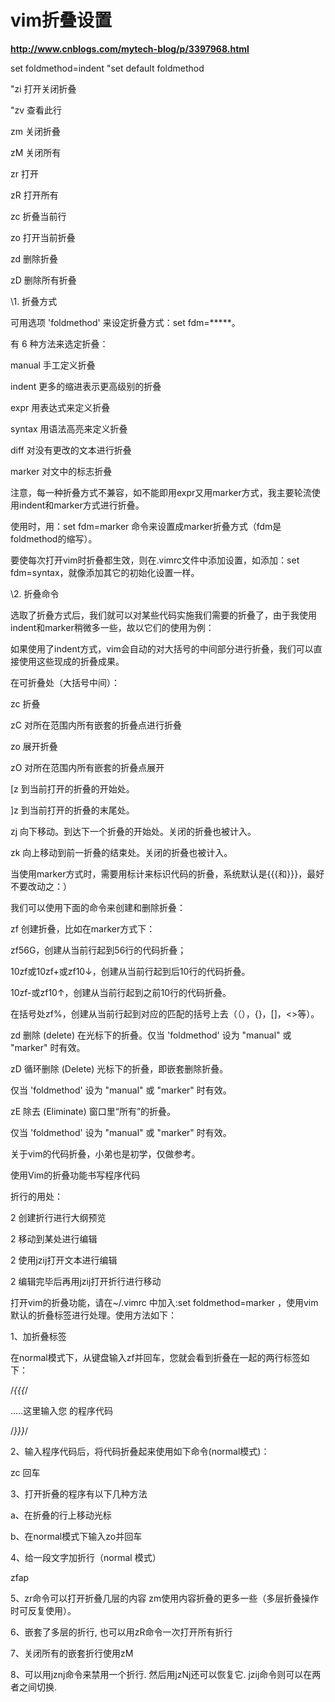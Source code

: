 # vim折叠设置

**http://www.cnblogs.com/mytech-blog/p/3397968.html**

set foldmethod=indent "set default foldmethod

"zi 打开关闭折叠

"zv 查看此行

zm 关闭折叠

zM 关闭所有

zr 打开

zR 打开所有

zc 折叠当前行

zo 打开当前折叠

zd 删除折叠

zD 删除所有折叠

\1. 折叠方式

可用选项 'foldmethod' 来设定折叠方式：set fdm=*****。

有 6 种方法来选定折叠：

manual      手工定义折叠

indent       更多的缩进表示更高级别的折叠

expr        用表达式来定义折叠

syntax       用语法高亮来定义折叠

diff         对没有更改的文本进行折叠

marker      对文中的标志折叠

注意，每一种折叠方式不兼容，如不能即用expr又用marker方式，我主要轮流使用indent和marker方式进行折叠。

使用时，用：set fdm=marker 命令来设置成marker折叠方式（fdm是foldmethod的缩写）。

要使每次打开vim时折叠都生效，则在.vimrc文件中添加设置，如添加：set fdm=syntax，就像添加其它的初始化设置一样。

\2. 折叠命令

选取了折叠方式后，我们就可以对某些代码实施我们需要的折叠了，由于我使用indent和marker稍微多一些，故以它们的使用为例：

如果使用了indent方式，vim会自动的对大括号的中间部分进行折叠，我们可以直接使用这些现成的折叠成果。

在可折叠处（大括号中间）：

zc   折叠

zC   对所在范围内所有嵌套的折叠点进行折叠

zo   展开折叠

zO   对所在范围内所有嵌套的折叠点展开

[z    到当前打开的折叠的开始处。

]z    到当前打开的折叠的末尾处。

zj    向下移动。到达下一个折叠的开始处。关闭的折叠也被计入。

zk   向上移动到前一折叠的结束处。关闭的折叠也被计入。

当使用marker方式时，需要用标计来标识代码的折叠，系统默认是{{{和}}}，最好不要改动之：）

我们可以使用下面的命令来创建和删除折叠：

zf   创建折叠，比如在marker方式下：

zf56G，创建从当前行起到56行的代码折叠；

10zf或10zf+或zf10↓，创建从当前行起到后10行的代码折叠。

10zf-或zf10↑，创建从当前行起到之前10行的代码折叠。

在括号处zf%，创建从当前行起到对应的匹配的括号上去（（），{}，[]，<>等）。

zd   删除 (delete) 在光标下的折叠。仅当 'foldmethod' 设为 "manual" 或 "marker" 时有效。

zD   循环删除 (Delete) 光标下的折叠，即嵌套删除折叠。

仅当 'foldmethod' 设为 "manual" 或 "marker" 时有效。

zE   除去 (Eliminate) 窗口里“所有”的折叠。

仅当 'foldmethod' 设为 "manual" 或 "marker" 时有效。

关于vim的代码折叠，小弟也是初学，仅做参考。

使用Vim的折叠功能书写程序代码

折行的用处：

2 创建折行进行大纲预览

2 移动到某处进行编辑

2 使用jzij打开文本进行编辑

2 编辑完毕后再用jzij打开折行进行移动

打开vim的折叠功能，请在~/.vimrc 中加入:set foldmethod=marker ，使用vim默认的折叠标签进行处理。使用方法如下：

1、加折叠标签

在normal模式下，从键盘输入zf并回车，您就会看到折叠在一起的两行标签如下：

/*{{{*/

.....这里输入您 的程序代码

/*}}}*/

2、输入程序代码后，将代码折叠起来使用如下命令(normal模式)：

zc 回车

3、打开折叠的程序有以下几种方法

a、在折叠的行上移动光标

b、在normal模式下输入zo并回车

4、给一段文字加折行（normal 模式）

zfap

5、zr命令可以打开折叠几层的内容 zm使用内容折叠的更多一些（多层折叠操作时可反复使用）。

6、嵌套了多层的折行, 也可以用zR命令一次打开所有折行

7、关闭所有的嵌套折行使用zM

8、可以用jznj命令来禁用一个折行. 然后用jzNj还可以恢复它. jzij命令则可以在两者之间切换.